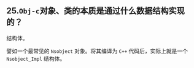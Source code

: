 ## 25.`Obj-c`对象、类的本质是通过什么数据结构实现的？

结构体。

譬如一个最常见的 `Nsobject` 对象。将其编译为 `C++` 代码后，实际上就是一个 `Nsobject_Impl` 结构体。